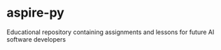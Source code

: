 # aspire-py
Educational repository containing assignments and lessons for future AI software developers
